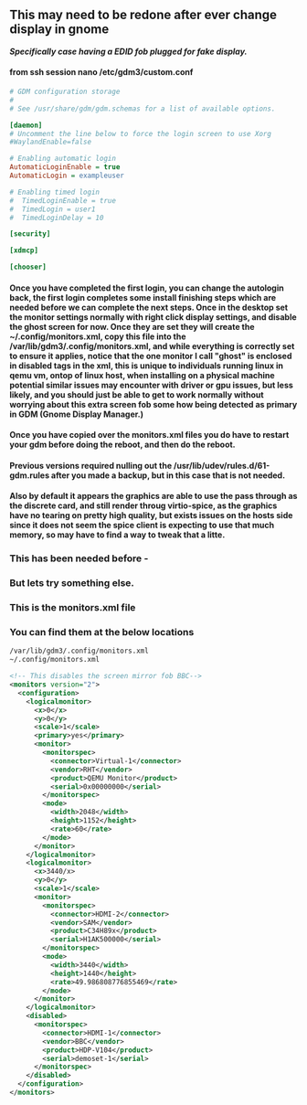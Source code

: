 ## This may need to be redone after ever change display in gnome

***Specifically case having a EDID fob plugged for fake display.***
#### from ssh session nano /etc/gdm3/custom.conf
```ini
# GDM configuration storage
#
# See /usr/share/gdm/gdm.schemas for a list of available options.

[daemon]
# Uncomment the line below to force the login screen to use Xorg
#WaylandEnable=false

# Enabling automatic login
AutomaticLoginEnable = true
AutomaticLogin = exampleuser

# Enabling timed login
#  TimedLoginEnable = true
#  TimedLogin = user1
#  TimedLoginDelay = 10

[security]

[xdmcp]

[chooser]
```

#### Once you have completed the first login, you can change the autologin back, the first login completes some install finishing steps which are needed before we can complete the next steps. Once in the desktop set the monitor settings normally with right click display settings, and disable the ghost screen for now. Once they are set they will create the ~/.config/monitors.xml, copy this file into the /var/lib/gdm3/.config/monitors.xml, and while everything is correctly set to ensure it applies, notice that the one monitor I call "ghost" is enclosed in disabled tags in the xml, this is unique to individuals running linux in qemu vm, ontop of linux host, when installing on a physical machine potential similar issues may encounter with driver or gpu issues, but less likely, and you should just be able to get to work normally without worrying about this extra screen fob some how being detected as primary in GDM (Gnome Display Manager.)



#### Once you have copied over the monitors.xml files you do have to restart your gdm before doing the reboot, and then do the reboot. 
#### Previous versions required nulling out the /usr/lib/udev/rules.d/61-gdm.rules after you made a backup, but in this case that is not needed.
#### Also by default it appears the graphics are able to use the pass through as the discrete card, and still render throug virtio-spice, as the graphics have no tearing on pretty high quality, but exists issues on the hosts side since it does not seem the spice client is expecting to use that much memory, so may have to find a way to tweak that a litte. 


### This has been needed before -
### But lets try something else.
### This is the monitors.xml file
### You can find them at the below locations

```bash
/var/lib/gdm3/.config/monitors.xml
~/.config/monitors.xml
```

```xml
<!-- This disables the screen mirror fob BBC-->
<monitors version="2">
  <configuration>
    <logicalmonitor>
      <x>0</x>
      <y>0</y>
      <scale>1</scale>
      <primary>yes</primary>
      <monitor>
        <monitorspec>
          <connector>Virtual-1</connector>
          <vendor>RHT</vendor>
          <product>QEMU Monitor</product>
          <serial>0x00000000</serial>
        </monitorspec>
        <mode>
          <width>2048</width>
          <height>1152</height>
          <rate>60</rate>
        </mode>
      </monitor>
    </logicalmonitor>
    <logicalmonitor>
      <x>3440/x>
      <y>0</y>
      <scale>1</scale>
      <monitor>
        <monitorspec>
          <connector>HDMI-2</connector>
          <vendor>SAM</vendor>
          <product>C34H89x</product>
          <serial>H1AK500000</serial>
        </monitorspec>
        <mode>
          <width>3440</width>
          <height>1440</height>
          <rate>49.986808776855469</rate>
        </mode>
      </monitor>
    </logicalmonitor>
    <disabled>
      <monitorspec>
        <connector>HDMI-1</connector>
        <vendor>BBC</vendor>
        <product>HDP-V104</product>
        <serial>demoset-1</serial>
      </monitorspec>
    </disabled>
  </configuration>
</monitors>

```


